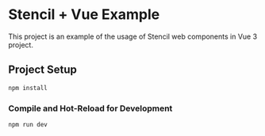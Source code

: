 # Stencil + Vue Example

This project is an example of the usage of Stencil web components in Vue 3 project.

## Project Setup

```sh
npm install
```

### Compile and Hot-Reload for Development

```sh
npm run dev
```
